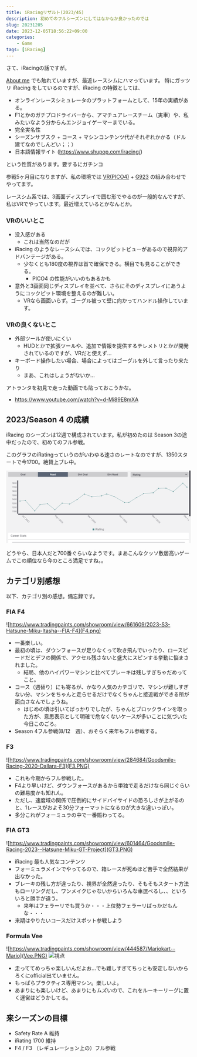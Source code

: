 ```yaml
---
title: iRacingリザルト(2023/4S)
description: 初めてのフルシーズンにしてはなかなか良かったのでは
slug: 20231205
date: 2023-12-05T18:56:22+09:00
categories:
    - Game
tags: [iRacing]
---
```


さて、iRacingの話ですが。

[About me](https://weblog.azuki.blue/about/) でも触れていますが、最近レースシムにハマっています。
特にガッツリ iRacing をしているのですが、iRacing の特徴としては、
- オンラインレースシミュレータのプラットフォームとして、15年の実績がある。
- F1とかのガチプロドライバーから、アマチュアレースチーム（実車）や、私みたいなよう分からんエンジョイゲーマーまでいる。
- 完全実名性
- シーズンサブスク + コース + マシンコンテンツ代がそれぞれかかる（ドル建てなのでしんどい；；）
- 日本語情報サイト (https://www.shupop.com/iracing/)

という性質があります。要するにガチンコ

参戦5ヶ月目になりますが、私の環境では
[VR(PICO4)](https://www.picoxr.com/jp/products/pico4) + [G923](https://gaming.logicool.co.jp/ja-jp/products/driving/g923-trueforce-sim-racing-wheel.941-000203.html) の組み合わせでやってます。

レースシム系では、3画面ディスプレイで囲む形でやるのが一般的なんですが、私はVRでやっています。最近増えているとかなんとか。

### VRのいいとこ
- 没入感がある
    - これは当然なのだが
- iRacing のようなレースシムでは、コックピットビューがあるので視界的アドバンテージがある。
    - 少なくとも180度の視界は首で確保できる。横目でも見ることができる。
        - PICO4 の性能がいいのもあるかも
- 意外と3画面同じディスプレイを並べて、さらにそのディスプレイにあうようにコックピット環境を整えるのが難しい。
    - VRなら画面いらず。ゴーグル被って壁に向かってハンドル操作しています。

### VRの良くないとこ
- 外部ツールが使いにくい
    - HUDとかで拡張ツールや、追加で情報を提供するテレメトリとかが開発されているのですが、VRだと使えず...
- キーボード操作したい場合、場合によってはゴーグルを外して言ったり来たり
    - まあ、これはしょうがないか...

アトランタを初見で走った動画でも貼っておこうかな。
- https://www.youtube.com/watch?v=d-Mi89E8mXA


## 2023/Season 4 の成績
iRacing のシーズンは12週で構成されています。私が初めたのは Season 3の途中だったので、初めてのフル参戦。

このグラフのiRatingっていうのがいわゆる速さのレートなのですが、1350スタートで今1700。絶賛上ブレ中。

![iRatingの遷移](irate.png)

どうやら、日本人だと700番ぐらいなようです。まあこんなクッソ敷居高いゲームでこの順位なら今のところ満足ですね。。

## カテゴリ別感想
以下、カテゴリ別の感想。備忘録です。

### FIA F4

![https://www.tradingpaints.com/showroom/view/661609/2023-S3-Hatsune-Miku-Itasha--FIA-F4](F4.png)

- 一番楽しい。
- 最初の頃は、ダウンフォースが足りなくって吹き飛んでいったり、ロースピードだとデフの関係で、アクセル残さないと盛大にスピンする挙動に悩まされました。
    - 結局、他のハイパワーマシンと比べてブレーキは残しすぎちゃだめってこと。
- コース（週替り）にも寄るが、かなり人気のカテゴリで、マシンが難しすぎない分、マシンをちゃんと走らせるだけでなくちゃんと接近戦ができる所が面白さなんでしょうね。
    - はじめの頃は引いてばっかりでしたが、ちゃんとブロックラインを取った方が、意思表示として明確で危なくないケースが多いことに気づいた今日このごろ。
- Season 4フル参戦(8/12　週）、おそらく来年もフル参戦する。

### F3

![https://www.tradingpaints.com/showroom/view/284684/Goodsmile-Racing-2020-Dallara-F3](F3.PNG)

- これも今期からフル参戦した。
- F4より早いけど、ダウンフォースがあるから単独で走るだけなら同じぐらいの難易度かも知れん。
- ただし、速度域の関係で圧倒的にサイドバイサイドの恐ろしさが上がるのと、1レースがおよそ30分フォーマットになるのが大きな違いっぽい。
- 多分これがフォーミュラの中で一番賑わってる。

### FIA GT3

![https://www.tradingpaints.com/showroom/view/601464/Goodsmile-Racing-2023--Hatsune-Miku-GT-Project](GT3.PNG)

- iRacing 最も人気なコンテンツ
- フォーミュラメインでやってるので、箱レースが死ぬほど苦手で全然結果が出なかった。
- ブレーキの残し方が違ったり、視界が全然違ったり、そもそもスタート方法もローリングだし、ワンメイクじゃないからいろんな車選べるし、、といろいろと勝手が違う。
    - 来年はフェラーリでも買うか・・・上位勢フェラーリばっかだもんな・・・
- 来期はやりたいコースだけスポット参戦しよう

### Formula Vee

![https://www.tradingpaints.com/showroom/view/444587/Mariokart--Mario](Vee.PNG)
![視点](2023-09-09_20-19-34_0.png)
- 走っててめっちゃ楽しいんだよお...でも難しすぎてちっとも安定しないからろくにofficial出ていません。
- もっぱらプラクティス専用マシン。楽しいよ。
- あまりにも楽しいけど、あまりにもムズいので、これをルーキーリーグに置く運営はどうかしてる。


## 来シーズンの目標
- Safety Rate A 維持
- iRating 1700 維持
- F4 / F3 （レギュレーション上の）フル参戦

